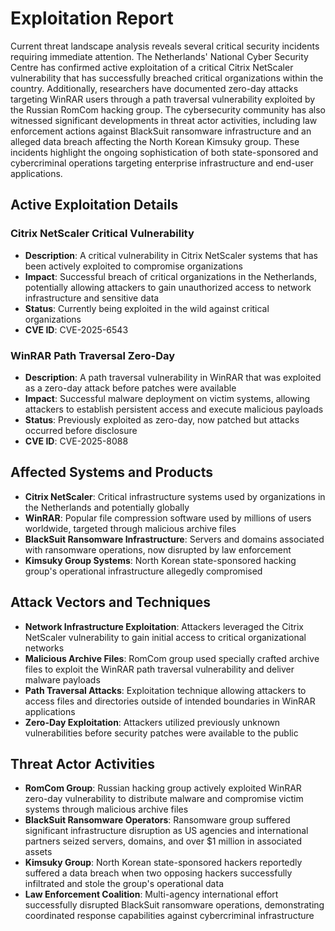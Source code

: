 # Exploitation Report

Current threat landscape analysis reveals several critical security incidents requiring immediate attention. The Netherlands' National Cyber Security Centre has confirmed active exploitation of a critical Citrix NetScaler vulnerability that has successfully breached critical organizations within the country. Additionally, researchers have documented zero-day attacks targeting WinRAR users through a path traversal vulnerability exploited by the Russian RomCom hacking group. The cybersecurity community has also witnessed significant developments in threat actor activities, including law enforcement actions against BlackSuit ransomware infrastructure and an alleged data breach affecting the North Korean Kimsuky group. These incidents highlight the ongoing sophistication of both state-sponsored and cybercriminal operations targeting enterprise infrastructure and end-user applications.

## Active Exploitation Details

### Citrix NetScaler Critical Vulnerability
- **Description**: A critical vulnerability in Citrix NetScaler systems that has been actively exploited to compromise organizations
- **Impact**: Successful breach of critical organizations in the Netherlands, potentially allowing attackers to gain unauthorized access to network infrastructure and sensitive data
- **Status**: Currently being exploited in the wild against critical organizations
- **CVE ID**: CVE-2025-6543

### WinRAR Path Traversal Zero-Day
- **Description**: A path traversal vulnerability in WinRAR that was exploited as a zero-day attack before patches were available
- **Impact**: Successful malware deployment on victim systems, allowing attackers to establish persistent access and execute malicious payloads
- **Status**: Previously exploited as zero-day, now patched but attacks occurred before disclosure
- **CVE ID**: CVE-2025-8088

## Affected Systems and Products

- **Citrix NetScaler**: Critical infrastructure systems used by organizations in the Netherlands and potentially globally
- **WinRAR**: Popular file compression software used by millions of users worldwide, targeted through malicious archive files
- **BlackSuit Ransomware Infrastructure**: Servers and domains associated with ransomware operations, now disrupted by law enforcement
- **Kimsuky Group Systems**: North Korean state-sponsored hacking group's operational infrastructure allegedly compromised

## Attack Vectors and Techniques

- **Network Infrastructure Exploitation**: Attackers leveraged the Citrix NetScaler vulnerability to gain initial access to critical organizational networks
- **Malicious Archive Files**: RomCom group used specially crafted archive files to exploit the WinRAR path traversal vulnerability and deliver malware payloads
- **Path Traversal Attacks**: Exploitation technique allowing attackers to access files and directories outside of intended boundaries in WinRAR applications
- **Zero-Day Exploitation**: Attackers utilized previously unknown vulnerabilities before security patches were available to the public

## Threat Actor Activities

- **RomCom Group**: Russian hacking group actively exploited WinRAR zero-day vulnerability to distribute malware and compromise victim systems through malicious archive files
- **BlackSuit Ransomware Operators**: Ransomware group suffered significant infrastructure disruption as US agencies and international partners seized servers, domains, and over $1 million in associated assets
- **Kimsuky Group**: North Korean state-sponsored hackers reportedly suffered a data breach when two opposing hackers successfully infiltrated and stole the group's operational data
- **Law Enforcement Coalition**: Multi-agency international effort successfully disrupted BlackSuit ransomware operations, demonstrating coordinated response capabilities against cybercriminal infrastructure